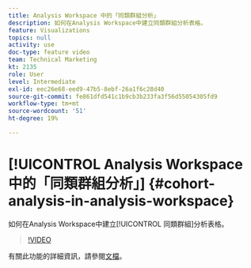 ```yaml
---
title: Analysis Workspace 中的「同類群組分析」
description: 如何在Analysis Workspace中建立同類群組分析表格。
feature: Visualizations
topics: null
activity: use
doc-type: feature video
team: Technical Marketing
kt: 2135
role: User
level: Intermediate
exl-id: eec26e68-eed9-47b5-8ebf-26a1f6c28d40
source-git-commit: fe861dfd541c1b9cb3b233fa3f56d55054305fd9
workflow-type: tm+mt
source-wordcount: '51'
ht-degree: 19%

---
```


# [!UICONTROL Analysis Workspace 中的「同類群組分析」] {#cohort-analysis-in-analysis-workspace}

如何在Analysis Workspace中建立[!UICONTROL 同類群組]分析表格。

>[!VIDEO](https://video.tv.adobe.com/v/23990/?quality=12)

有關此功能的詳細資訊，請參閱[文檔](https://experienceleague.adobe.com/docs/analytics/analyze/analysis-workspace/visualizations/cohort-table/cohort-analysis.html?lang=en)。

